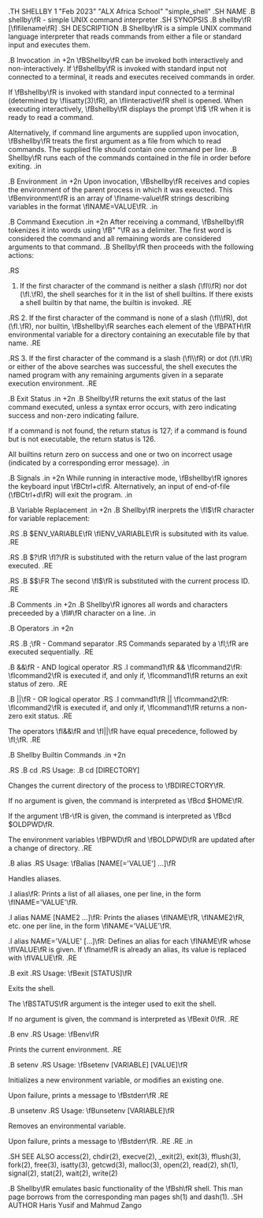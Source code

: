 .TH SHELLBY 1 "Feb 2023" "ALX Africa School" "simple_shell"
.SH NAME
.B shellby\fR \- simple UNIX command interpreter
.SH SYNOPSIS
.B shellby\fR [\fIfilename\fR]
.SH DESCRIPTION
.B Shellby\fR is a simple UNIX command language interpreter that reads commands from either a file or standard input and executes them.

.B Invocation
.in +2n
\fBShellby\fR can be invoked both interactively and non-interactively.
If \fBshellby\fR is invoked with standard input not connected to a terminal, it reads and executes received commands in order.

If \fBshellby\fR is invoked with standard input connected to a terminal (determined by \fIisatty(3)\fR), an \fIinteractive\fR shell is opened.
When executing interactively, \fBshellby\fR displays the prompt \fI$ \fR when it is ready to read a command.

Alternatively, if command line arguments are supplied upon invocation, \fBshellby\fR treats the first argument as a file from which to read commands.
The supplied file should contain one command per line.
.B Shellby\fR runs each of the commands contained in the file in order before exiting.
.in

.B Environment
.in +2n
Upon invocation, \fBshellby\fR receives and copies the environment of the parent process in which it was exeucted.
This \fBenvironment\fR is an array of \fIname-value\fR strings describing variables in the format \fINAME=VALUE\fR.
.in

.B Command Execution
.in +2n
After receiving a command, \fBshellby\fR tokenizes it into words using \fB" "\fR as a delimiter.
The first word is considered the command and all remaining words are considered arguments to that command.
.B Shellby\fR then proceeds with the following actions:

.RS
1. If the first character of the command is neither a slash (\fI\\\fR) nor dot (\fI.\fR), the shell searches for it in the list of shell builtins.
If there exists a shell builtin by that name, the builtin is invoked.
.RE

.RS
2. If the first character of the command is none of a slash (\fI\\\fR), dot (\fI.\fR), nor builtin, \fBshellby\fR searches each element of the
\fBPATH\fR environmental variable for a directory containing an executable file by that name.
.RE

.RS
3. If the first character of the command is a slash (\fI\\\fR) or dot (\fI.\fR) or either of the above searches was successful,
the shell executes the named program with any remaining arguments given in a separate execution environment.
.RE

.B Exit Status
.in +2n
.B Shellby\fR returns the exit status of the last command executed, unless a syntax error occurs, with zero indicating success and non-zero indicating failure.

If a command is not found, the return status is 127; if a command is found but is not executable, the return status is 126.

All builtins return zero on success and one or two on incorrect usage (indicated by a corresponding error message).
.in

.B Signals
.in +2n
While running in interactive mode, \fBshellby\fR ignores the keyboard input \fBCtrl+c\fR.
Alternatively, an input of end-of-file (\fBCtrl+d\fR) will exit the program.
.in

.B Variable Replacement
.in +2n
.B Shellby\fR inerprets the \fI$\fR character for variable replacement:

.RS
.B $ENV_VARIABLE\fR	\fIENV_VARIABLE\fR is subsituted with its value.
.RE

.RS
.B $?\fR			\fI?\fR is substituted with the return value of the last program executed.
.RE

.RS
.B $$\FR			The second \fI$\fR is substituted with the current process ID.
.RE

.B Comments
.in +2n
.B Shellby\fR ignores all words and characters preceeded by a \fI#\fR character on a line.
.in

.B Operators
.in +2n

.RS
.B ;\fR - Command separator
.RS
Commands separated by a \fI;\fR are executed sequentially.
.RE

.B &&\fR - AND logical operator
.RS
.I command1\fR && \fIcommand2\fR: \fIcommand2\fR is executed if, and only if, \fIcommand1\fR returns an exit status of zero.
.RE

.B ||\fR - OR logical operator
.RS
.I command1\fR || \fIcommand2\fR: \fIcommand2\fR is executed if, and only if, \fIcommand1\fR returns a non-zero exit status.
.RE

The operators \fI&&\fR and \fI||\fR have equal precedence, followed by \fI;\fR.
.RE

.B Shellby Builtin Commands
.in +2n

.RS
.B cd
.RS
Usage: .B cd [DIRECTORY]

Changes the current directory of the process to \fBDIRECTORY\fR.

If no argument is given, the command is interpreted as \fBcd $HOME\fR.

If the argument \fB-\fR is given, the command is interpreted as \fBcd $OLDPWD\fR.

The environment variables \fBPWD\fR and \fBOLDPWD\fR are updated after a change of directory.
.RE

.B alias
.RS
Usage: \fBalias [NAME[='VALUE'] ...]\fR

Handles aliases.

.I alias\fR: Prints a list of all aliases, one per line, in the form \fINAME='VALUE'\fR.

.I alias NAME [NAME2 ...]\fR: Prints the aliases \fINAME\fR, \fINAME2\fR, etc. one per line, in the form \fINAME='VALUE'\fR.

.I alias NAME='VALUE' [...]\fR: Defines an alias for each \fINAME\fR whose \fIVALUE\fR is given.
If \fIname\fR is already an alias, its value is replaced with \fIVALUE\fR.
.RE

.B exit
.RS
Usage: \fBexit [STATUS]\fR

Exits the shell.

The \fBSTATUS\fR argument is the integer used to exit the shell.

If no argument is given, the command is interpreted as \fBexit 0\fR.
.RE

.B env
.RS
Usage: \fBenv\fR

Prints the current environment.
.RE

.B setenv
.RS
Usage: \fBsetenv [VARIABLE] [VALUE]\fR

Initializes a new environment variable, or modifies an existing one.

Upon failure, prints a message to \fBstderr\fR
.RE

.B unsetenv
.RS
Usage: \fBunsetenv [VARIABLE]\fR

Removes an environmental variable.

Upon failure, prints a message to \fBstderr\fR.
.RE
.RE
.in

.SH SEE ALSO
access(2), chdir(2), execve(2), _exit(2), exit(3), fflush(3), fork(2), free(3), isatty(3), getcwd(3), malloc(3), open(2), read(2), sh(1), signal(2), stat(2), wait(2), write(2)

.B Shellby\fR emulates basic functionality of the \fBsh\fR shell.
This man page borrows from the corresponding man pages sh(1) and dash(1).
.SH AUTHOR
Haris Yusif and Mahmud Zango
